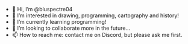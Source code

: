 - 👋 Hi, I’m @bluspectre04
- 👀 I’m interested in drawing, programming, cartography and history!
- 🌱 I’m currently learning programming!
- 💞️ I’m looking to collaborate more in the future...
- 📫 How to reach me: contact me on Discord, but please ask me first.

<!---
bluspectre04/bluspectre04 is a ✨ special ✨ repository because its `README.md` (this file) appears on your GitHub profile.
You can click the Preview link to take a look at your changes.
--->
